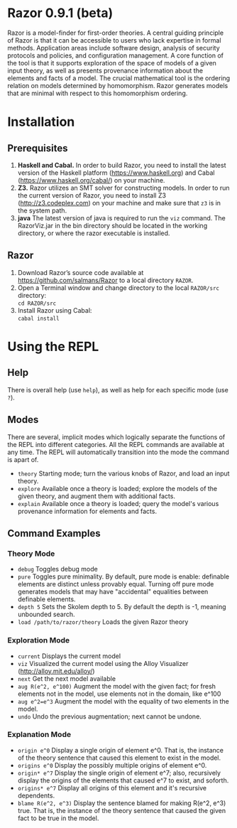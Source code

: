 Razor 0.9.1 (beta)
==================
Razor is a model-finder for first-order theories. A central guiding principle of Razor is that it can be accessible to users who lack expertise in formal methods. Application areas include software design, analysis of security protocols and policies, and configuration management. 
A core function of the tool is that it supports exploration of the space of models of a given input theory, as well as presents provenance information about the elements and facts of a model. The crucial mathematical tool is the ordering relation on models determined by homomorphism. Razor generates models that are minimal with respect to this homomorphism ordering.

# Installation
## Prerequisites
1. **Haskell and Cabal.** In order to build Razor, you need to install the latest version of the Haskell platform (https://www.haskell.org) and Cabal (https://www.haskell.org/cabal/) on your machine.
2. **Z3.** Razor utilizes an SMT solver for constructing models. In order to run the current version of Razor, you need to install Z3 (http://z3.codeplex.com) on your machine and make sure that `z3` is in the system path.
3. **java** The latest version of java is required to run the `viz` command. The RazorViz.jar in the bin directory should be located in the working directory, or where the razor executable is installed.  

## Razor
1. Download Razor’s source code available at https://github.com/salmans/Razor to a local directory `RAZOR`.
2. Open a Terminal window and change directory to the local `RAZOR/src` directory:
<br> `cd RAZOR/src`
3. Install Razor using Cabal:
<br>`cabal install`

# Using the REPL

## Help
There is overall help (use `help`), as well as help for each specific mode (use `?`).

## Modes
There are several, implicit modes which logically separate the functions of the REPL into different categories. All the REPL commands are available at any time. The REPL will automatically transition into the mode the command is apart of.
- `theory` Starting mode; turn the various knobs of Razor, and load an input theory.
- `explore` Available once a theory is loaded; explore the models of the given theory, and augment them with additional facts.
- `explain` Available once a theory is loaded; query the model's various provenance information for elements and facts.

## Command Examples

### Theory Mode
- `debug` Toggles debug mode
- `pure` Toggles pure minimality.  By default, pure mode is enable: definable elements are distinct unless provably equal. Turning off pure mode generates models that may have "accidental" equalities between definable elements. 
- `depth 5` Sets the Skolem depth to 5. By default the depth is -1, meaning unbounded search. 
- `load /path/to/razor/theory` Loads the given Razor theory

### Exploration Mode
- `current` Displays the current model
- `viz` Visualized the current model using the Alloy Visualizer (http://alloy.mit.edu/alloy/)
- `next` Get the next model available
- `aug R(e^2, e^100)` Augment the model with the given fact; for fresh elements not in the model, use elements not in the domain, like e^100
- `aug e^2=e^3` Augment the model with the equality of two elements in the model.
- `undo` Undo the previous augmentation; next cannot be undone. 

### Explanation Mode
- `origin e^0` Display a single origin of element e^0. That is, the instance of the theory sentence that caused this element to exist in the model. 
- `origins e^0` Display the possibly multiple origins of element e^0. 
- `origin* e^7` Display the single origin of element e^7; also, recursively display the origins of the elements that caused e^7 to exist, and soforth. 
- `origins* e^7` Display all origins of this element and it's recursive dependents.
- `blame R(e^2, e^3)` Display the sentence blamed for making R(e^2, e^3) true. That is, the instance of the theory sentence that caused the given fact to be true in the model. 
